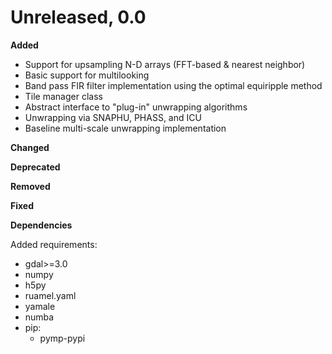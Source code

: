 # Unreleased, 0.0

**Added**

- Support for upsampling N-D arrays (FFT-based & nearest neighbor)
- Basic support for multilooking
- Band pass FIR filter implementation using the optimal equiripple method
- Tile manager class
- Abstract interface to "plug-in" unwrapping algorithms
- Unwrapping via SNAPHU, PHASS, and ICU
- Baseline multi-scale unwrapping implementation

**Changed**

**Deprecated**

**Removed**

**Fixed**

**Dependencies**

Added requirements:

- gdal>=3.0
- numpy
- h5py
- ruamel.yaml
- yamale
- numba
- pip:
  - pymp-pypi
